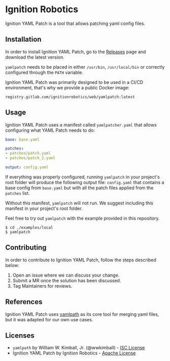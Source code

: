 # Ignition Robotics

Ignition YAML Patch is a tool that allows patching yaml config files.

## Installation
In order to install Ignition YAML Patch, go to the [Releases](https://gitlab.com/ignitionrobotics/web/yamlpatch/-/releases) page and download the latest version.

`yamlpatch` needs to be placed in either `/usr/bin`, `/usr/local/bin` or correctly configured through the `PATH` variable.

Ignition YAML Patch was primarily designed to be used in a CI/CD environment, that's why we provide a public
Docker image:

`registry.gitlab.com/ignitionrobotics/web/yamlpatch:latest`

## Usage

Ignition YAML Patch uses a manifest called `yamlpatcher.yaml` that allows configuring what YAML Patch needs to do:

```yaml
base: base.yaml

patches:
- patches/patch.yaml
- patches/patch_2.yaml

output: config.yaml
```

If everything was properly configured, running `yamlpatch` in your project's root folder will produce the following output file:
`config.yaml` that contains a base config from `base.yaml` but with all the patch files applied from the `patches` list.

Without this manifest, `yamlpatch` will not run. We suggest including this manifest in your project's root folder.

Feel free to try out `yamlpatch` with the example provided in this repository.

```shell
$ cd ./examples/local
$ yamlpatch
```

## Contributing
In order to contribute to Ignition YAML Patch, follow the steps described below:

1. Open an issue where we can discuss your change.
2. Submit a MR once the solution has been discussed.
3. Tag Maintainers for reviews.

## References
Ignition YAML Patch uses [yamlpath](https://github.com/wwkimball/yamlpath) as its core tool for merging yaml files, but it was adapted for our own use cases.

## Licenses
- `yamlpath` by William W. Kimball, Jr. (@wwkimball) - [ISC License](https://github.com/wwkimball/yamlpath/blob/master/LICENSE)
- Ignition YAML Patch by Ignition Robotics - [Apache License](https://gitlab.com/ignitionrobotics/web/yamlpatch/-/blob/main/LICENSE)